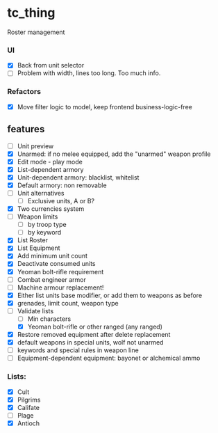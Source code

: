 # tc_thing

Roster management

### UI
- [x] Back from unit selector
- [ ] Problem with width, lines too long. Too much info.

### Refactors
- [x] Move filter logic to model, keep frontend business-logic-free

## features
- [ ] Unit preview
- [x] Unarmed: if no melee equipped, add the "unarmed" weapon profile
- [x] Edit mode - play mode
- [x] List-dependent armory
- [x] Unit-dependent armory: blacklist, whitelist
- [x] Default armory: non removable
- [ ] Unit alternatives
  - [ ] Exclusive units, A or B?
- [x] Two currencies system
- [ ] Weapon limits
  - [ ] by troop type
  - [ ] by keyword
- [x] List Roster
- [x] List Equipment
- [x] Add minimum unit count
- [x] Deactivate consumed units
- [x] Yeoman bolt-rifle requirement
- [ ] Combat engineer armor
- [ ] Machine armour replacement!
- [x] Either list units base modifier, or add them to weapons as before
- [x] grenades, limit count, weapon type
- [ ] Validate lists
  - [ ] Min characters
  - [x] Yeoman bolt-rifle or other ranged (any ranged)
- [x] Restore removed equipment after delete replacement
- [x] default weapons in special units, wolf not unarmed
- [ ] keywords and special rules in weapon line
- [ ] Equipment-dependent equipment: bayonet or alchemical ammo

### Lists:
- [x] Cult
- [x] Pilgrims
- [x] Califate
- [ ] Plage
- [x] Antioch
